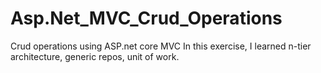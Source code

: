 # Asp.Net_MVC_Crud_Operations
Crud operations using ASP.net core MVC
In this exercise, I learned n-tier architecture, generic repos, unit of work.
